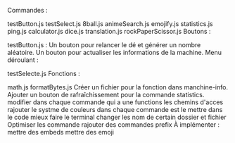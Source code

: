 Commandes :

testButton.js
testSelect.js
8ball.js
animeSearch.js
emojify.js
statistics.js
ping.js
calculator.js
dice.js
translation.js
rockPaperScissor.js
Boutons :

testButton.js : Un bouton pour relancer le dé et générer un nombre aléatoire.
Un bouton pour actualiser les informations de la machine.
Menu déroulant :

testSelecte.js
Fonctions :

math.js
formatBytes.js
Créer un fichier pour la fonction dans manchine-info.
Ajouter un bouton de rafraîchissement pour la commande statistics.
modifier dans chaque commande qui a une functions les chemins d'acces
rajouter le systme de couleurs dans chaque commande est le mettre dans le code
mieux faire le terminal
changer les nom de certain dossier et fichier
Optimiser les commande 
rajouter des commandes prefix
À implémenter :
mettre des embeds 
mettre des emoji 
